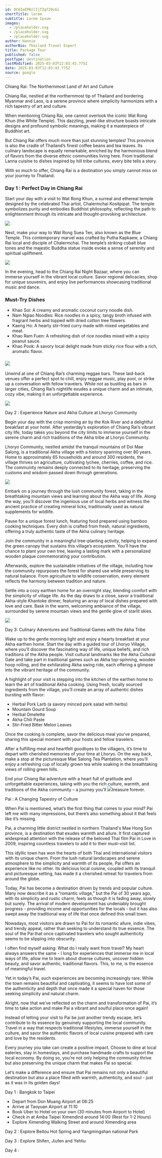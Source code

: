 ```yaml
---
id: OC6IeEPBzlIjTZq729vGi
shortTitle: lorem
subtitle: Lorem Ipsum
images:
  - /placeholder.svg
  - /placeholder.svg
  - /placeholder.svg
author: Hannie
authorBio: Thailand Travel Expert
title: Package Tour
published: false
postType: destination
lastModified: 2025-03-03T12:03:43.775Z
date: 2025-03-03T12:03:43.775Z
source: google
---
```

Chiang Rai: The Northernmost Land of Art and Culture

Chiang Rai, nestled at the northernmost tip of Thailand and bordering Myanmar and Laos, is a serene province where simplicity harmonizes with a rich tapestry of art and culture.

When mentioning Chiang Rai, one cannot overlook the iconic Wat Rong Khun (the White Temple). This dazzling, jewel-like structure boasts intricate designs and profound symbolic meanings, making it a masterpiece of Buddhist art.

But Chiang Rai offers much more than just stunning temples! This province is also the cradle of Thailand’s finest coffee beans and tea leaves. Its culinary landscape is equally remarkable, enriched by the harmonious blend of flavors from the diverse ethnic communities living here. From traditional Lanna cuisine to dishes inspired by hill tribe cultures, every bite tells a story.

With so much to offer, Chiang Rai is a destination you simply cannot miss on your journey to Thailand.

### Day 1 : Perfect Day in Chiang Rai

Start your day with a visit to Wat Rong Khun, a surreal and ethereal temple designed by the celebrated Thai artist, Chalermchai Kositpipat. The temple symbolizes purity and embodies Buddhist philosophy, reflecting the path to enlightenment through its intricate and thought-provoking architecture.

![](https://cdn.hanniestravels.com/package-tour-0.jpg)

Next, make your way to Wat Rong Suea Ten, also known as the Blue Temple. This contemporary marvel was crafted by Putha Kapkaew, a Chiang Rai local and disciple of Chalermchai. The temple’s striking cobalt blue tones and the majestic Buddha statue inside evoke a sense of serenity and spiritual upliftment.

![](https://cdn.hanniestravels.com/package-tour-1.jpg)

In the evening, head to the Chiang Rai Night Bazaar, where you can immerse yourself in the vibrant local culture. Savor regional delicacies, shop for unique souvenirs, and enjoy live performances showcasing traditional music and dance.

### Must-Try Dishes

* Khao Soi: A creamy and aromatic coconut curry noodle dish.
* Nam Ngiao Noodles: Rice noodles in a spicy, tangy broth infused with fragrant herbs and topped with dried cotton tree flowers.
* Kaeng Ho: A hearty stir-fried curry made with mixed vegetables and meat.
* Khao Ram Fuen: A refreshing dish of rice noodles mixed with a spicy peanut sauce.
* Khao Pook: A savory local delight made from sticky rice flour with a rich, aromatic flavor.

###

### ![](https://cdn.hanniestravels.com/package-tour-2.jpg)

Unwind at one of Chiang Rai’s charming reggae bars. These laid-back venues offer a perfect spot to chill, enjoy reggae music, play pool, or strike up a conversation with fellow travelers. While not as bustling as bars in larger cities, Chiang Rai’s nightlife exudes a unique charm and an intimate, cozy vibe, making it an unforgettable experience.

![](https://cdn.hanniestravels.com/package-tour-3.jpg)

Day 2 : Experience Nature and Akha Culture at Lhoryo Community

Begin your day with the crisp morning air by the Kok River and a delightful breakfast at your hotel. After yesterday’s exploration of Chiang Rai’s vibrant city life, today takes you beyond the city limits to immerse yourself in the serene charm and rich traditions of the Akha tribe at Lhoryo Community.

Lhoryo Community, nestled amidst the tranquil mountains of Doi Mae Salong, is a traditional Akha village with a history spanning over 80 years. Home to approximately 65 households and around 300 residents, the village thrives on agriculture, cultivating lychee, cherries, coffee, and rice. The community remains deeply connected to its heritage, preserving the customs and wisdom passed down through generations.

![](https://cdn.hanniestravels.com/package-tour-4.jpg)

Embark on a journey through the lush community forest, taking in the breathtaking mountain views and learning about the Akha way of life. Along the way, you’ll discover the ingenious use of local herbs and witness the ancient practice of creating mineral licks, traditionally used as natural supplements for wildlife.

Pause for a unique forest lunch, featuring food prepared using bamboo cooking techniques. Every dish is crafted from fresh, natural ingredients, offering a truly authentic taste of the Akha culinary heritage.

Join the community in a meaningful tree-planting activity, helping to expand the green canopy that sustains this village’s ecosystem. You’ll have the chance to plant your own tree, leaving a lasting mark with a personalized wooden plaque commemorating your contribution.

Afterwards, explore the sustainable initiatives of the village, including how the community repurposes the forest for shared use while preserving its natural balance. From agriculture to wildlife conservation, every element reflects the harmony between tradition and nature.

Settle into a cozy earthen home for an overnight stay, blending comfort with the simplicity of village life. As the day draws to a close, savor a traditional Akha-style Khantoke dinner, featuring an array of local dishes prepared with love and care. Bask in the warm, welcoming ambiance of the village, surrounded by serene mountain views and the gentle glow of starlit skies.

![](https://cdn.hanniestravels.com/package-tour-5.jpg)

Day 3: Culinary Adventures and Traditional Games with the Akha Tribe

Wake up to the gentle morning light and enjoy a hearty breakfast at your Akha earthen home. Start the day with a guided tour of Lhoryo Village, where you’ll discover the fascinating way of life, unique beliefs, and rich traditions of the Akha people. Visit cultural landmarks like the Akha Cultural Gate and take part in traditional games such as Akha top-spinning, wooden hoop rolling, and the exhilarating Akha swing ride, each offering a glimpse into the vibrant heritage of the community.

A highlight of your visit is stepping into the kitchen of the earthen home to learn the art of traditional Akha cooking. Using fresh, locally sourced ingredients from the village, you’ll create an array of authentic dishes bursting with flavor:

* Herbal Pork Larb (a savory minced pork salad with herbs)
* Mountain Gourd Soup
* Herbal Omelette
* Akha Chili Paste
* Stir-Fried Bitter Melon Leaves

Once the cooking is complete, savor the delicious meal you’ve prepared, sharing this special moment with your hosts and fellow travelers.

After a fulfilling meal and heartfelt goodbyes to the villagers, it’s time to depart with cherished memories of your time at Lhoryo. On the way back, make a stop at the picturesque Mae Salong Tea Plantation, where you’ll enjoy a refreshing cup of locally grown tea while soaking in the breathtaking views of rolling green hills.

End your Chiang Rai adventure with a heart full of gratitude and unforgettable experiences, taking with you the rich culture, warmth, and traditions of the Akha community – a journey you’ll ![](https://cdn.hanniestravels.com/package-tour-6.jpg)treasure forever.

Pai : A Changing Tapestry of Culture

When Pai is mentioned, what’s the first thing that comes to your mind? Pai left me with many impressions, but there’s also something about it that feels like it’s missing.

Pai, a charming little district nestled in northern Thailand's Mae Hong Son province, is a destination that exudes warmth and allure. It first captured widespread attention with the release of the beloved Thai film Pai in Love in 2009, inspiring countless travelers to add it to their must-visit list.

This idyllic town has won the hearts of both Thai and international visitors with its unique charm. From the lush natural landscapes and serene atmosphere to the simplicity and warmth of its people, Pai offers an experience like no other. Its delicious local cuisine, coupled with its tranquil and picturesque setting, has made it a cherished retreat for travelers from around the globe.

Today, Pai has become a destination driven by trends and popular culture. Many now describe it as a “romantic village,” but the Pai of 30 years ago, with its simplicity and rustic charm, feels as though it is fading away, slowly but surely. The arrival of modern development has undeniably brought progress - providing income and opportunities for the locals - but it has also swept away the traditional way of life that once defined this small town.

Nowadays, most visitors are drawn to Pai for its romantic allure, indie vibes, and trendy appeal, rather than seeking to understand its true essence. The soul of the Pai that once captivated travelers who sought authenticity seems to be slipping into obscurity.

I often find myself asking: What do I really want from travel? My heart always answers the same - I long for experiences that immerse me in local ways of life, allow me to learn about diverse cultures, uncover hidden beauty, and savor authentic, traditional flavors. This, to me, is the essence of meaningful travel.

Yet in today’s Pai, such experiences are becoming increasingly rare. While the town remains beautiful and captivating, it seems to have lost some of the authenticity and depth that once made it a special haven for those seeking simplicity and natural charm.

Alright, now that we’ve reflected on the charm and transformation of Pai, it’s time to take action and make Pai a vibrant and soulful place once again!

Instead of letting your visit to Pai be just another trendy escape, let’s contribute to its essence by genuinely supporting the local community. Travel in a way that respects traditional lifestyles, immerse yourself in the culture, and savor the authentic flavors of local cuisine prepared with care and love by the residents.

Every journey you take can create a positive impact. Choose to dine at local eateries, stay in homestays, and purchase handmade crafts to support the local economy. By doing so, you’re not only helping the community thrive but also preserving the unique charm that makes Pai so special.

Let’s make a difference and ensure that Pai remains not only a beautiful destination but also a place filled with warmth, authenticity, and soul - just as it was in its golden days!

Day 1 : Bangkok to Taipei

* Depart from Don Muang Airport at 06:25
* Arrive at Taoyuan Airport at 11:10
* Book Uber to Hotel on your own (30 minutes from Airport to Hotel)
* Check in at Amba Taipei Ximendind around 14:00 (Rest for 1-2 Hours)
* Explore Ximending Walking Street and around Ximending area

Day 2 : Explore Beitou Hot Spring and Yangmingshan national Park

Day 3 : Explore Shifen, Jiufen and Yehliu

Day 4 :
